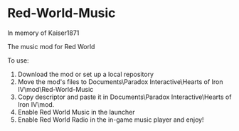 # Red-World-Music

In memory of Kaiser1871

The music mod for Red World

To use:

1. Download the mod or set up a local repository
2. Move the mod's files to Documents\Paradox Interactive\Hearts of Iron IV\mod\Red-World-Music
3. Copy descriptor and paste it in Documents\Paradox Interactive\Hearts of Iron IV\mod.
4. Enable Red World Music in the launcher
5. Enable Red World Radio in the in-game music player and enjoy!

